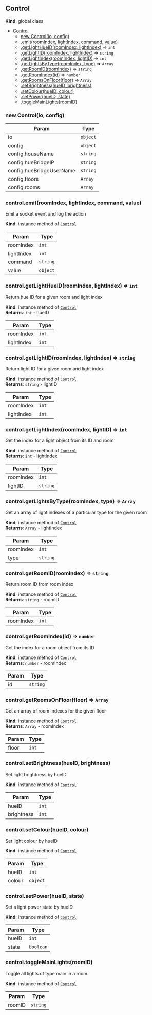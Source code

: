 <a name="Control"></a>
## Control
**Kind**: global class  

* [Control](#Control)
    * [new Control(io, config)](#new_Control_new)
    * [.emit(roomIndex, lightIndex, command, value)](#Control+emit)
    * [.getLightHueID(roomIndex, lightIndex)](#Control+getLightHueID) ⇒ <code>int</code>
    * [.getLightID(roomIndex, lightIndex)](#Control+getLightID) ⇒ <code>string</code>
    * [.getLightIndex(roomIndex, lightID)](#Control+getLightIndex) ⇒ <code>int</code>
    * [.getLightsByType(roomIndex, type)](#Control+getLightsByType) ⇒ <code>Array</code>
    * [.getRoomID(roomIndex)](#Control+getRoomID) ⇒ <code>string</code>
    * [.getRoomIndex(id)](#Control+getRoomIndex) ⇒ <code>number</code>
    * [.getRoomsOnFloor(floor)](#Control+getRoomsOnFloor) ⇒ <code>Array</code>
    * [.setBrightness(hueID, brightness)](#Control+setBrightness)
    * [.setColour(hueID, colour)](#Control+setColour)
    * [.setPower(hueID, state)](#Control+setPower)
    * [.toggleMainLights(roomID)](#Control+toggleMainLights)

<a name="new_Control_new"></a>
### new Control(io, config)

| Param | Type |
| --- | --- |
| io | <code>object</code> | 
| config | <code>object</code> | 
| config.houseName | <code>string</code> | 
| config.hueBridgeIP | <code>string</code> | 
| config.hueBridgeUserName | <code>string</code> | 
| config.floors | <code>Array</code> | 
| config.rooms | <code>Array</code> | 

<a name="Control+emit"></a>
### control.emit(roomIndex, lightIndex, command, value)
Emit a socket event and log the action

**Kind**: instance method of <code>[Control](#Control)</code>  

| Param | Type |
| --- | --- |
| roomIndex | <code>int</code> | 
| lightIndex | <code>int</code> | 
| command | <code>string</code> | 
| value | <code>object</code> | 

<a name="Control+getLightHueID"></a>
### control.getLightHueID(roomIndex, lightIndex) ⇒ <code>int</code>
Return hue ID for a given room and light index

**Kind**: instance method of <code>[Control](#Control)</code>  
**Returns**: <code>int</code> - hueID  

| Param | Type |
| --- | --- |
| roomIndex | <code>int</code> | 
| lightIndex | <code>int</code> | 

<a name="Control+getLightID"></a>
### control.getLightID(roomIndex, lightIndex) ⇒ <code>string</code>
Return light ID for a given room and light index

**Kind**: instance method of <code>[Control](#Control)</code>  
**Returns**: <code>string</code> - lightID  

| Param | Type |
| --- | --- |
| roomIndex | <code>int</code> | 
| lightIndex | <code>int</code> | 

<a name="Control+getLightIndex"></a>
### control.getLightIndex(roomIndex, lightID) ⇒ <code>int</code>
Get the index for a light object from its ID and room

**Kind**: instance method of <code>[Control](#Control)</code>  
**Returns**: <code>int</code> - lightIndex  

| Param | Type |
| --- | --- |
| roomIndex | <code>int</code> | 
| lightID | <code>string</code> | 

<a name="Control+getLightsByType"></a>
### control.getLightsByType(roomIndex, type) ⇒ <code>Array</code>
Get an array of light indexes of a particular type for the given room

**Kind**: instance method of <code>[Control](#Control)</code>  
**Returns**: <code>Array</code> - lightIndex  

| Param | Type |
| --- | --- |
| roomIndex | <code>int</code> | 
| type | <code>string</code> | 

<a name="Control+getRoomID"></a>
### control.getRoomID(roomIndex) ⇒ <code>string</code>
Return room ID from room index

**Kind**: instance method of <code>[Control](#Control)</code>  
**Returns**: <code>string</code> - roomID  

| Param | Type |
| --- | --- |
| roomIndex | <code>int</code> | 

<a name="Control+getRoomIndex"></a>
### control.getRoomIndex(id) ⇒ <code>number</code>
Get the index for a room object from its ID

**Kind**: instance method of <code>[Control](#Control)</code>  
**Returns**: <code>number</code> - roomIndex  

| Param | Type |
| --- | --- |
| id | <code>string</code> | 

<a name="Control+getRoomsOnFloor"></a>
### control.getRoomsOnFloor(floor) ⇒ <code>Array</code>
Get an array of room indexes for the given floor

**Kind**: instance method of <code>[Control](#Control)</code>  
**Returns**: <code>Array</code> - roomIndex  

| Param | Type |
| --- | --- |
| floor | <code>int</code> | 

<a name="Control+setBrightness"></a>
### control.setBrightness(hueID, brightness)
Set light brightness by hueID

**Kind**: instance method of <code>[Control](#Control)</code>  

| Param | Type |
| --- | --- |
| hueID | <code>int</code> | 
| brightness | <code>int</code> | 

<a name="Control+setColour"></a>
### control.setColour(hueID, colour)
Set light colour by hueID

**Kind**: instance method of <code>[Control](#Control)</code>  

| Param | Type |
| --- | --- |
| hueID | <code>int</code> | 
| colour | <code>object</code> | 

<a name="Control+setPower"></a>
### control.setPower(hueID, state)
Set a light power state by hueID

**Kind**: instance method of <code>[Control](#Control)</code>  

| Param | Type |
| --- | --- |
| hueID | <code>int</code> | 
| state | <code>boolean</code> | 

<a name="Control+toggleMainLights"></a>
### control.toggleMainLights(roomID)
Toggle all lights of type main in a room

**Kind**: instance method of <code>[Control](#Control)</code>  

| Param | Type |
| --- | --- |
| roomID | <code>string</code> | 

